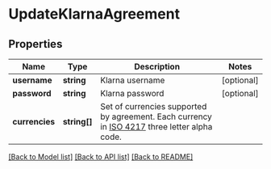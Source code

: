 # UpdateKlarnaAgreement

## Properties
Name | Type | Description | Notes
------------ | ------------- | ------------- | -------------
**username** | **string** | Klarna username | [optional] 
**password** | **string** | Klarna password | [optional] 
**currencies** | **string[]** | Set of currencies supported by agreement. Each currency in [ISO 4217](https://en.wikipedia.org/wiki/ISO_4217) three letter alpha code. | 

[[Back to Model list]](../README.md#documentation-for-models) [[Back to API list]](../README.md#documentation-for-api-endpoints) [[Back to README]](../README.md)


